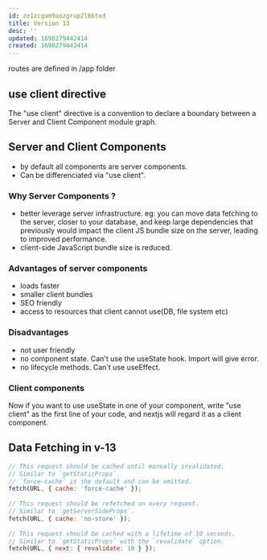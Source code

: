 ```yaml
---
id: ze1zcgam9aozgrup2l8kted
title: Version 13
desc: ''
updated: 1690279442414
created: 1690279442414
---
```


routes are defined in /app folder

## use client directive

The "use client" directive is a convention to declare a boundary between a Server and Client Component module graph.

## Server and Client Components

- by default all components are server components.
- Can be differenciated via "use client".

### Why Server Components ?

- better leverage server infrastructure. 
eg: you can move data fetching to the server, closer to your database, and keep large dependencies that previously would impact the client JS bundle size on the server, leading to improved performance.
- client-side JavaScript bundle size is reduced.

### Advantages of server components

- loads faster
- smaller client bundles
- SEO friendly
- access to resources that client cannot use(DB, file system etc)

### Disadvantages

- not user friendly
- no component state. Can't use the useState hook. Import will give error.
- no lifecycle methods. Can't use useEffect.

### Client components

Now if you want to use useState in one of your component, write "use client" as the first line of your code, and nextjs will regard it as a client component.

## Data Fetching in v-13

```js
// This request should be cached until manually invalidated.
// Similar to `getStaticProps`.
// `force-cache` is the default and can be omitted.
fetch(URL, { cache: 'force-cache' });
 
// This request should be refetched on every request.
// Similar to `getServerSideProps`.
fetch(URL, { cache: 'no-store' });
 
// This request should be cached with a lifetime of 10 seconds.
// Similar to `getStaticProps` with the `revalidate` option.
fetch(URL, { next: { revalidate: 10 } });
```